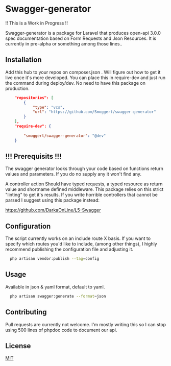 # Swagger-generator

!! This is a Work in Progress !!

Swagger-generator is a package for Laravel that produces open-api 3.0.0 spec documentation based on Form Requests and Json Resources.
It is currently in pre-alpha or something among those lines..

## Installation

Add this hub to your repos on composer.json . Will figure out how to get it live once it's more developed.
You can place this in require-dev and just run the command during deploy/dev. No need to have this package on production.
```json
    "repositories": [
        {
            "type": "vcs",
            "url": "https://github.com/Smoggert/swagger-generator"
        }
    ],
    "require-dev": {
        
        "smoggert/swagger-generator": "@dev"
    }
```
## !!! Prerequisits !!!
The swagger generator looks through your code based on functions return values and parameters. If you do no supply any it won't find any.

A controller action Should have typed requests, a typed resource as return value and shortname defined middleware.
This package relies on this strict "linting" to get it's results. If you write horrible controllers that cannot be parsed I suggest using this package instead:

https://github.com/DarkaOnLine/L5-Swagger


## Configuration
The script currently works on an include route X basis.
If you want to specify which routes you'd like to include, (among other things), I highly recommend publishing the configuration file and adjusting it.

```bash
  php artisan vendor:publish --tag=config
```

## Usage
Available in json & yaml format, default to yaml.

```bash
  php artisan swagger:generate --format=json
```

## Contributing
Pull requests are currently not welcome. 
I'm mostly writing this so I can stop using 500 lines of phpdoc code to document our api.

## License
[MIT](https://choosealicense.com/licenses/mit/)
